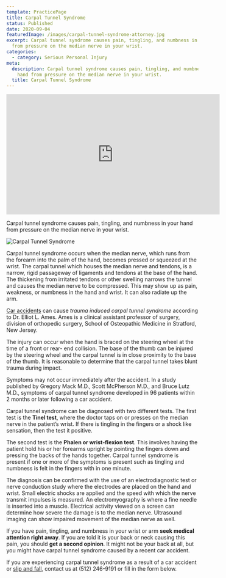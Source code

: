 ```yaml
---
template: PracticePage
title: Carpal Tunnel Syndrome
status: Published
date: 2020-09-04
featuredImage: /images/carpal-tunnel-syndrome-attorney.jpg
excerpt: Carpal tunnel syndrome causes pain, tingling, and numbness in your hand
  from pressure on the median nerve in your wrist.
categories:
  - category: Serious Personal Injury
meta:
  description: Carpal tunnel syndrome causes pain, tingling, and numbness in your
    hand from pressure on the median nerve in your wrist.
  title: Carpal Tunnel Syndrome
---
```

<iframe width="560" height="315" src="https://www.youtube.com/embed/2TYHUF5c68g" frameborder="0" allow="accelerometer; autoplay; encrypted-media; gyroscope; picture-in-picture" allowfullscreen></iframe>

<!--StartFragment-->

Carpal tunnel syndrome causes pain, tingling, and numbness in your hand from pressure on the median nerve in your wrist.

<!--EndFragment-->

![Carpal Tunnel Syndrome](/images/carpal-tunnel-syndrome.jpg)

<!--StartFragment-->

Carpal tunnel syndrome occurs when the median nerve, which runs from the forearm into the palm of the hand, becomes pressed or squeezed at the wrist. The carpal tunnel which houses the median nerve and tendons, is a narrow, rigid passageway of ligaments and tendons at the base of the hand. The thickening from irritated tendons or other swelling narrows the tunnel and causes the median nerve to be compressed. This may show up as pain, weakness, or numbness in the hand and wrist. It can also radiate up the arm.

[Car accidents](/practice-areas/car-accidents/) can cause *trauma induced carpal tunnel syndrome* according to Dr. Elliot L. Ames. Ames is a clinical assistant professor of surgery, division of orthopedic surgery, School of Osteopathic Medicine in Stratford, New Jersey.

The injury can occur when the hand is braced on the steering wheel at the time of a front or rear- end collision. The base of the thumb can be injured by the steering wheel and the carpal tunnel is in close proximity to the base of the thumb. It is reasonable to determine that the carpal tunnel takes blunt trauma during impact.

Symptoms may not occur immediately after the accident. In a study published by Gregory Mack M.D., Scott McPherson M.D., and Bruce Lutz M.D., symptoms of carpal tunnel syndrome developed in 96 patients within 2 months or later following a car accident.

Carpal tunnel syndrome can be diagnosed with two different tests. The first test is the **Tinel test**, where the doctor taps on or presses on the median nerve in the patient’s wrist. If there is tingling in the fingers or a shock like sensation, then the test it positive.

The second test is the **Phalen or wrist-flexion test**. This involves having the patient hold his or her forearms upright by pointing the fingers down and pressing the backs of the hands together. Carpal tunnel syndrome is present if one or more of the symptoms is present such as tingling and numbness is felt in the fingers with in one minute.

The diagnosis can be confirmed with the use of an electrodiagnostic test or nerve conduction study where the electrodes are placed on the hand and wrist. Small electric shocks are applied and the speed with which the nerve transmit impulses is measured. An electromyography is where a fine needle is inserted into a muscle. Electrical activity viewed on a screen can determine how severe the damage is to the median nerve. Ultrasound imaging can show impaired movement of the median nerve as well.

If you have pain, tingling, and numbness in your wrist or arm **seek medical attention right away**. If you are told it is your back or neck causing this pain, you should **get a second opinion**. It might not be your back at all, but you might have carpal tunnel syndrome caused by a recent car accident.

If you are experiencing carpal tunnel syndrome as a result of a car accident or [slip and fall](/practice-areas/slip-and-fall-injury-lawyers/), contact us at (512) 246-9191 or fill in the form below.

<!--EndFragment-->